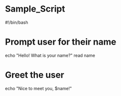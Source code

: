# Sample_Script
#!/bin/bash

# Prompt user for their name
echo "Hello! What is your name?"
read name

# Greet the user
echo "Nice to meet you, $name!"
